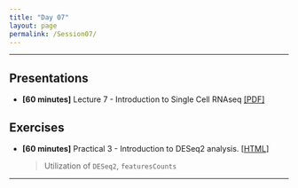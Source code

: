 ```yaml
---
title: "Day 07"
layout: page
permalink: /Session07/
---
```


---
## Presentations

- **\[60 minutes\]** Lecture 7 - Introduction to Single Cell RNAseq 
[[PDF]](6_Single_cell_RNAseq.pdf)

## Exercises

- **\[60 minutes\]** Practical 3 - Introduction to DESeq2 analysis.
    [[HTML](DESeq)]

    > Utilization of `DESeq2`, `featuresCounts`

--- 
